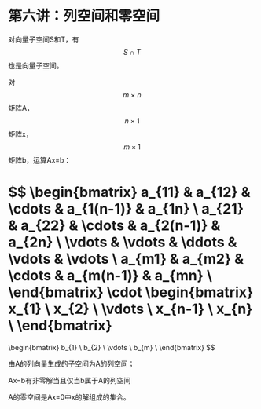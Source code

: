 ﻿
# 第六讲：列空间和零空间

对向量子空间S和T，有$$S \cap T$$也是向量子空间。

对$$m \times n$$矩阵A，$$n \times 1$$矩阵x，$$m \times 1$$矩阵b，运算Ax=b：

$$
\begin{bmatrix}
a_{11} & a_{12} & \cdots & a_{1(n-1)} & a_{1n} \\
a_{21} & a_{22} & \cdots & a_{2(n-1)} & a_{2n} \\
\vdots & \vdots & \ddots & \vdots & \vdots \\
a_{m1} & a_{m2} & \cdots & a_{m(n-1)} & a_{mn} \\
\end{bmatrix}
\cdot
\begin{bmatrix}
x_{1} \\
x_{2} \\
\vdots \\
x_{n-1} \\
x_{n} \\
\end{bmatrix}
=
\begin{bmatrix}
b_{1} \\
b_{2} \\
\vdots \\
b_{m} \\
\end{bmatrix}
$$

由A的列向量生成的子空间为A的列空间；

Ax=b有非零解当且仅当b属于A的列空间

A的零空间是Ax=0中x的解组成的集合。
